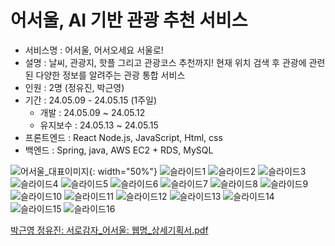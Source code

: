 # 어서울, AI 기반 관광 추천 서비스
- 서비스명 : 어서울, 어서오세요 서울로!
- 설명 : 날씨, 관광지, 핫플 그리고 관광코스 추천까지! 현재 위치 검색 후 관광에 관련된 다양한 정보를 알려주는 관광 통합 서비스
- 인원 : 2명 (정유진, 박근영)
- 기간 : 24.05.09 - 24.05.15 (1주일)
    - 개발 : 24.05.09 ~ 24.05.12
    - 유지보수 : 24.05.13 ~ 24.05.15
- 프론트엔드 : React Node.js, JavaScript, Html, css
- 백엔드 : Spring, java, AWS EC2 + RDS, MySQL
  
![어서울_대표이미지](https://github.com/Dudumchit20/wheresMySeoul/assets/114843604/2116675f-8478-458a-9adf-6eef60fe61e5){: width="50%"}
![슬라이드1](https://github.com/Dudumchit20/wheresMySeoul/assets/114843604/d9138a00-9db0-4773-bd25-14295661e929)
![슬라이드2](https://github.com/Dudumchit20/wheresMySeoul/assets/114843604/03933f5e-c8d1-40c6-96cc-7c300c5422b6)
![슬라이드3](https://github.com/Dudumchit20/wheresMySeoul/assets/114843604/f71d6a99-ea17-49b9-97fb-a339f25d4842)
![슬라이드4](https://github.com/Dudumchit20/wheresMySeoul/assets/114843604/48be4696-b726-456e-8907-74db4aa06856)
![슬라이드5](https://github.com/Dudumchit20/wheresMySeoul/assets/114843604/293666c2-025b-4ca9-b11f-3ed94e3b9083)
![슬라이드6](https://github.com/Dudumchit20/wheresMySeoul/assets/114843604/16670bac-7ac8-4559-9d90-cbf9426d1d94)
![슬라이드7](https://github.com/Dudumchit20/wheresMySeoul/assets/114843604/250e7904-4327-4321-93d8-231ff4068a19)
![슬라이드8](https://github.com/Dudumchit20/wheresMySeoul/assets/114843604/d94fe1f7-983d-4614-9318-1041794233b6)
![슬라이드9](https://github.com/Dudumchit20/wheresMySeoul/assets/114843604/159123d7-6f94-4ba5-844f-7f88160302ca)
![슬라이드10](https://github.com/Dudumchit20/wheresMySeoul/assets/114843604/32a23b90-d212-4a88-8410-abd67b26ca47)
![슬라이드11](https://github.com/Dudumchit20/wheresMySeoul/assets/114843604/6aaa44bd-dd3d-44a8-a766-2674ec64e9a7)
![슬라이드12](https://github.com/Dudumchit20/wheresMySeoul/assets/114843604/da122ed3-0be1-496e-9c14-6d22a62808c7)
![슬라이드13](https://github.com/Dudumchit20/wheresMySeoul/assets/114843604/c150942e-7904-420d-8dbd-e7175d9f3cdf)
![슬라이드14](https://github.com/Dudumchit20/wheresMySeoul/assets/114843604/7e8c5fa9-8481-4058-b046-73beb13e8059)
![슬라이드15](https://github.com/Dudumchit20/wheresMySeoul/assets/114843604/19031332-1b5b-46c1-824e-376a85800344)
![슬라이드16](https://github.com/Dudumchit20/wheresMySeoul/assets/114843604/40998345-6188-4eee-a150-46439d88cd29)

[박근영 정유진: 서로감자_어서울: 웹명_상세기획서.pdf](https://github.com/Dudumchit20/wheresMySeoul/files/15330257/_._.pdf)
